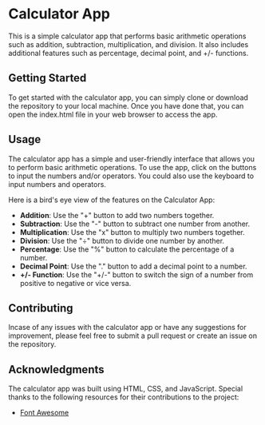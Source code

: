
# Calculator App

This is a simple calculator app that performs basic arithmetic operations such as addition, subtraction, multiplication, and division. It also includes additional features such as percentage, decimal point, and +/- functions.

## Getting Started

To get started with the calculator app, you can simply clone or download the repository to your local machine. Once you have done that, you can open the index.html file in your web browser to access the app.

## Usage

The calculator app has a simple and user-friendly interface that allows you to perform basic arithmetic operations. To use the app, click on the buttons to input the numbers and/or operators. You could also use the keyboard to input numbers and operators.

Here is a bird's eye view of the features on the Calculator App:

- **Addition**: Use the "+" button to add two numbers together.
- **Subtraction**: Use the "-" button to subtract one number from another.
- **Multiplication**: Use the "x" button to multiply two numbers together.
- **Division**: Use the "÷" button to divide one number by another.
- **Percentage**: Use the "%" button to calculate the percentage of a number.
- **Decimal Point**: Use the "." button to add a decimal point to a number.
- **+/- Function**: Use the "+/-" button to switch the sign of a number from positive to negative or vice versa.

## Contributing

Incase of any issues with the calculator app or have any suggestions for improvement, please feel free to submit a pull request or create an issue on the repository.

## Acknowledgments

The calculator app was built using HTML, CSS, and JavaScript. Special thanks to the following resources for their contributions to the project:

- [Font Awesome](https://fontawesome.com/)
